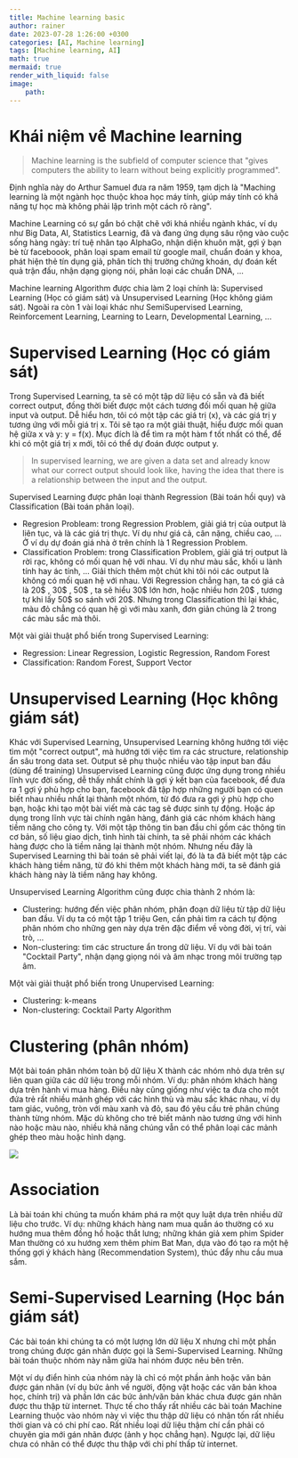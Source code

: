 ```yaml
---
title: Machine learning basic
author: rainer
date: 2023-07-28 1:26:00 +0300
categories: [AI, Machine learning]
tags: [Machine learning, AI]
math: true
mermaid: true
render_with_liquid: false
image:
    path: 
---
```



# Khái niệm về Machine learning

> Machine learning is the subfield of computer science that "gives computers the ability to learn without being explicitly programmed".

Định nghĩa này do Arthur Samuel đưa ra năm 1959, tạm dịch là "Maching learning là một ngành học thuộc khoa học máy tính, giúp máy tính có khả năng tự học mà không phải lập trình một cách rõ ràng".

Machine Learning có sự gắn bó chặt chẽ với khá nhiều ngành khác, ví dụ như Big Data, AI, Statistics Learnig, đã và đang ứng dụng sâu rộng vào cuộc sống hàng ngày: trí tuệ nhân tạo AlphaGo, nhận diện khuôn mặt, gợi ý bạn bè từ faceboook, phân loại spam email từ google mail, chuẩn đoán y khoa, phát hiện thẻ tín dụng giả, phân tích thị trường chứng khoán, dự đoán kết quả trận đấu, nhận dạng giọng nói, phân loại các chuẩn DNA, ...

Machine learning Algorithm được chia làm 2 loại chính là: Supervised Learning (Học có giám sát) và Unsupervised Learning (Học không giám sát). Ngoài ra còn 1 vài loại khác như SemiSupervised Learning, Reinforcement Learning, Learning to Learn, Developmental Learning, ...

# Supervised Learning (Học có giám sát)

Trong Supervised Learning, ta sẽ có một tập dữ liệu có sẵn và đã biết correct output, đồng thời biết được một cách tương đối mối quan hệ giữa input và output. Dễ hiểu hơn, tôi có một tập các giá trị (x), và các giá trị y tương ứng với mỗi giá trị x. Tôi sẽ tạo ra một giải thuật, hiểu được mối quan hệ giữa x và y: y = f(x). Mục đích là để tìm ra một hàm f tốt nhất có thể, để khi có một giá trị x mới, tôi có thể dự đoán được output y.

>In supervised learning, we are given a data set and already know what our correct output should look like, having the idea that there is a relationship between the input and the output.

Supervised Learning được phân loại thành Regression (Bài toán hồi quy) và Classification (Bài toán phân loại).
- Regresion Probleam: trong Regression Problem, giải giá trị của output là liên tục, và là các giá trị thực. Ví dụ như giá cả, cân nặng, chiều cao, ... Ở ví dụ dự đoán giá nhà ở trên chính là 1 Regression Problem.
- Classification Problem: trong Classification Problem, giải giá trị output là rời rạc, không có mối quan hệ với nhau. Ví dụ như màu sắc, khối u lành tính hay ác tính, ... Giải thích thêm một chút khi tôi nói các output là không có mối quan hệ với nhau. Với Regression chẳng hạn, ta có giá cả là 20$ , 30$ , 50$ , ta sẽ hiểu 30$ lớn hơn, hoặc nhiều hơn 20$ , tương tự khi lấy 50$ so sánh với 20$. Nhưng trong Classification thì lại khác, màu đỏ chẳng có quan hệ gì với màu xanh, đơn giản chúng là 2 trong các màu sắc mà thôi.

Một vài giải thuật phổ biến trong Supervised Learning:
- Regression: Linear Regression, Logistic Regression, Random Forest
- Classification: Random Forest, Support Vector

# Unsupervised Learning (Học không giám sát)

Khác với Supervised Learning, Unsupervised Learning không hướng tới việc tìm một "correct output", mà hướng tới việc tìm ra các structure, relationship ẩn sâu trong data set. Output sẽ phụ thuộc nhiều vào tập input ban đầu (dùng để training) Unsupervised Learning cũng được ứng dụng trong nhiều lĩnh vực đời sống, dễ thấy nhất chính là gợi ý kết bạn của facebook, để đưa ra 1 gợi ý phù hợp cho bạn, facebook đã tập hợp những người bạn có quen biết nhau nhiều nhất lại thành một nhóm, từ đó đưa ra gợi ý phù hợp cho bạn, hoặc khi tạo một bài viết mà các tag sẽ được sinh tự động. Hoặc áp dụng trong lĩnh vực tài chính ngân hàng, đánh giá các nhóm khách hàng tiềm năng cho công ty. Với một tập thông tin ban đầu chỉ gồm các thông tin cơ bản, số liệu giao dịch, tình hình tài chính, ta sẽ phải nhóm các khách hàng được cho là tiềm năng lại thành một nhóm. Nhưng nếu đây là Supervised Learning thì bài toán sẽ phải viết lại, đó là ta đã biết một tập các khách hàng tiềm năng, từ đó khi thêm một khách hàng mới, ta sẽ đánh giá khách hàng này là tiềm năng hay không.

Unsupervised Learning Algorithm cũng được chia thành 2 nhóm là:

- Clustering: hướng đến việc phân nhóm, phân đoạn dữ liệu từ tập dữ liệu ban đầu. Ví dụ ta có một tập 1 triệu Gen, cần phải tìm ra cách tự động phân nhóm cho những gen này dựa trên đặc điểm về vòng đời, vị trí, vài trò, ...
- Non-clustering: tìm các structure ẩn trong dữ liệu. Ví dụ với bài toán "Cocktail Party", nhận dạng giọng nói và âm nhạc trong môi trường tạp âm.

Một vài giải thuật phổ biến trong Unupervised Learning:

- Clustering: k-means
- Non-clustering: Cocktail Party Algorithm

# Clustering (phân nhóm)

Một bài toán phân nhóm toàn bộ dữ liệu X thành các nhóm nhỏ dựa trên sự liên quan giữa các dữ liệu trong mỗi nhóm. Ví dụ: phân nhóm khách hàng dựa trên hành vi mua hàng. Điều này cũng giống như việc ta đưa cho một đứa trẻ rất nhiều mảnh ghép với các hình thù và màu sắc khác nhau, ví dụ tam giác, vuông, tròn với màu xanh và đỏ, sau đó yêu cầu trẻ phân chúng thành từng nhóm. Mặc dù không cho trẻ biết mảnh nào tương ứng với hình nào hoặc màu nào, nhiều khả năng chúng vẫn có thể phân loại các mảnh ghép theo màu hoặc hình dạng.

![](/assets/img/post/ML_Basic/1.jpg)

# Association

Là bài toán khi chúng ta muốn khám phá ra một quy luật dựa trên nhiều dữ liệu cho trước. Ví dụ: những khách hàng nam mua quần áo thường có xu hướng mua thêm đồng hồ hoặc thắt lưng; những khán giả xem phim Spider Man thường có xu hướng xem thêm phim Bat Man, dựa vào đó tạo ra một hệ thống gợi ý khách hàng (Recommendation System), thúc đẩy nhu cầu mua sắm.

# Semi-Supervised Learning (Học bán giám sát)

Các bài toán khi chúng ta có một lượng lớn dữ liệu X nhưng chỉ một phần trong chúng được gán nhãn được gọi là Semi-Supervised Learning. Những bài toán thuộc nhóm này nằm giữa hai nhóm được nêu bên trên.

Một ví dụ điển hình của nhóm này là chỉ có một phần ảnh hoặc văn bản được gán nhãn (ví dụ bức ảnh về người, động vật hoặc các văn bản khoa học, chính trị) và phần lớn các bức ảnh/văn bản khác chưa được gán nhãn được thu thập từ internet. Thực tế cho thấy rất nhiều các bài toán Machine Learning thuộc vào nhóm này vì việc thu thập dữ liệu có nhãn tốn rất nhiều thời gian và có chi phí cao. Rất nhiều loại dữ liệu thậm chí cần phải có chuyên gia mới gán nhãn được (ảnh y học chẳng hạn). Ngược lại, dữ liệu chưa có nhãn có thể được thu thập với chi phí thấp từ internet.